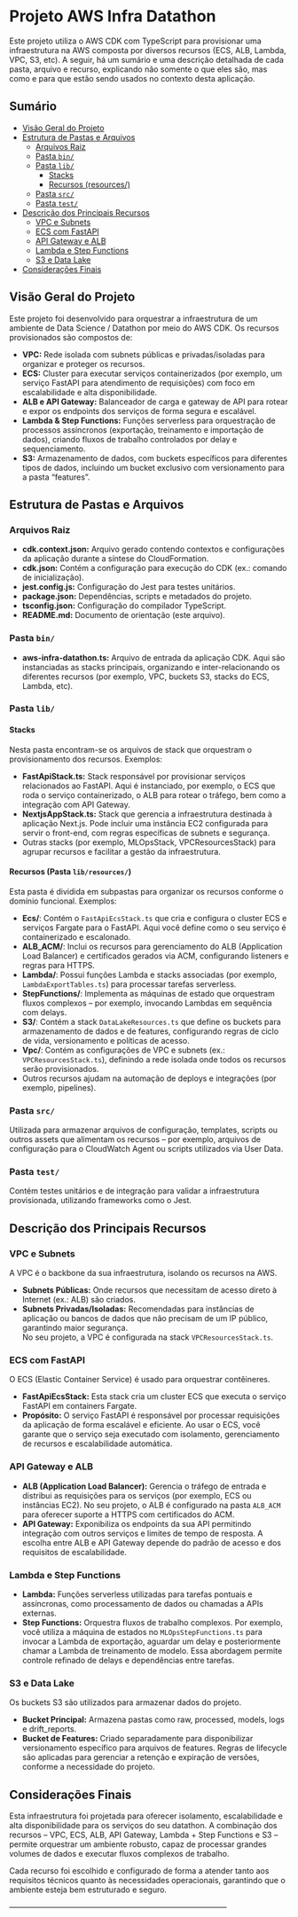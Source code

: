 # Projeto AWS Infra Datathon

Este projeto utiliza o AWS CDK com TypeScript para provisionar uma infraestrutura na AWS composta por diversos recursos (ECS, ALB, Lambda, VPC, S3, etc). A seguir, há um sumário e uma descrição detalhada de cada pasta, arquivo e recurso, explicando não somente o que eles são, mas como e para que estão sendo usados no contexto desta aplicação.

## Sumário

- [Visão Geral do Projeto](#visão-geral-do-projeto)
- [Estrutura de Pastas e Arquivos](#estrutura-de-pastas-e-arquivos)
  - [Arquivos Raiz](#arquivos-raiz)
  - [Pasta `bin/`](#pasta-bin)
  - [Pasta `lib/`](#pasta-lib)
    - [Stacks](#stacks)
    - [Recursos (resources/)](#recursos-resources)
  - [Pasta `src/`](#pasta-src)
  - [Pasta `test/`](#pasta-test)
- [Descrição dos Principais Recursos](#descrição-dos-principais-recursos)
  - [VPC e Subnets](#vpc-e-subnets)
  - [ECS com FastAPI](#ecs-com-fastapi)
  - [API Gateway e ALB](#api-gateway-e-alb)
  - [Lambda e Step Functions](#lambda-e-step-functions)
  - [S3 e Data Lake](#s3-e-data-lake)
- [Considerações Finais](#considerações-finais)

## Visão Geral do Projeto

Este projeto foi desenvolvido para orquestrar a infraestrutura de um ambiente de Data Science / Datathon por meio do AWS CDK. Os recursos provisionados são compostos de:
- **VPC:** Rede isolada com subnets públicas e privadas/isoladas para organizar e proteger os recursos.
- **ECS:** Cluster para executar serviços containerizados (por exemplo, um serviço FastAPI para atendimento de requisições) com foco em escalabilidade e alta disponibilidade.
- **ALB e API Gateway:** Balanceador de carga e gateway de API para rotear e expor os endpoints dos serviços de forma segura e escalável.
- **Lambda & Step Functions:** Funções serverless para orquestração de processos assíncronos (exportação, treinamento e importação de dados), criando fluxos de trabalho controlados por delay e sequenciamento.
- **S3:** Armazenamento de dados, com buckets específicos para diferentes tipos de dados, incluindo um bucket exclusivo com versionamento para a pasta “features”.

## Estrutura de Pastas e Arquivos

### Arquivos Raiz

- **cdk.context.json:** Arquivo gerado contendo contextos e configurações da aplicação durante a síntese do CloudFormation.
- **cdk.json:** Contém a configuração para execução do CDK (ex.: comando de inicialização).
- **jest.config.js:** Configuração do Jest para testes unitários.
- **package.json:** Dependências, scripts e metadados do projeto.
- **tsconfig.json:** Configuração do compilador TypeScript.
- **README.md:** Documento de orientação (este arquivo).

### Pasta `bin/`

- **aws-infra-datathon.ts:** Arquivo de entrada da aplicação CDK. Aqui são instanciadas as stacks principais, organizando e inter-relacionando os diferentes recursos (por exemplo, VPC, buckets S3, stacks do ECS, Lambda, etc).

### Pasta `lib/`

#### Stacks

Nesta pasta encontram-se os arquivos de stack que orquestram o provisionamento dos recursos. Exemplos:
- **FastApiStack.ts:** Stack responsável por provisionar serviços relacionados ao FastAPI. Aqui é instanciado, por exemplo, o ECS que roda o serviço containerizado, o ALB para rotear o tráfego, bem como a integração com API Gateway.
- **NextjsAppStack.ts:** Stack que gerencia a infraestrutura destinada à aplicação Next.js. Pode incluir uma instância EC2 configurada para servir o front-end, com regras específicas de subnets e segurança.
- Outras stacks (por exemplo, MLOpsStack, VPCResourcesStack) para agrupar recursos e facilitar a gestão da infraestrutura.

#### Recursos (Pasta `lib/resources/`)

Esta pasta é dividida em subpastas para organizar os recursos conforme o domínio funcional. Exemplos:
- **Ecs/**: Contém o `FastApiEcsStack.ts` que cria e configura o cluster ECS e serviços Fargate para o FastAPI. Aqui você define como o seu serviço é containerizado e escalonado.
- **ALB_ACM/**: Inclui os recursos para gerenciamento do ALB (Application Load Balancer) e certificados gerados via ACM, configurando listeners e regras para HTTPS.
- **Lambda/**: Possui funções Lambda e stacks associadas (por exemplo, `LambdaExportTables.ts`) para processar tarefas serverless.
- **StepFunctions/**: Implementa as máquinas de estado que orquestram fluxos complexos – por exemplo, invocando Lambdas em sequência com delays.
- **S3/**: Contém a stack `DataLakeResources.ts` que define os buckets para armazenamento de dados e de features, configurando regras de ciclo de vida, versionamento e políticas de acesso.
- **Vpc/**: Contém as configurações de VPC e subnets (ex.: `VPCResourcesStack.ts`), definindo a rede isolada onde todos os recursos serão provisionados.
- Outros recursos ajudam na automação de deploys e integrações (por exemplo, pipelines).

### Pasta `src/`

Utilizada para armazenar arquivos de configuração, templates, scripts ou outros assets que alimentam os recursos – por exemplo, arquivos de configuração para o CloudWatch Agent ou scripts utilizados via User Data.

### Pasta `test/`

Contém testes unitários e de integração para validar a infraestrutura provisionada, utilizando frameworks como o Jest.

## Descrição dos Principais Recursos

### VPC e Subnets

A VPC é o backbone da sua infraestrutura, isolando os recursos na AWS.  
- **Subnets Públicas:** Onde recursos que necessitam de acesso direto à Internet (ex.: ALB) são criados.  
- **Subnets Privadas/Isoladas:** Recomendadas para instâncias de aplicação ou bancos de dados que não precisam de um IP público, garantindo maior segurança.  
No seu projeto, a VPC é configurada na stack `VPCResourcesStack.ts`.

### ECS com FastAPI

O ECS (Elastic Container Service) é usado para orquestrar contêineres.  
- **FastApiEcsStack:** Esta stack cria um cluster ECS que executa o serviço FastAPI em containers Fargate.  
- **Propósito:** O serviço FastAPI é responsável por processar requisições da aplicação de forma escalável e eficiente. Ao usar o ECS, você garante que o serviço seja executado com isolamento, gerenciamento de recursos e escalabilidade automática.

### API Gateway e ALB

- **ALB (Application Load Balancer):** Gerencia o tráfego de entrada e distribui as requisições para os serviços (por exemplo, ECS ou instâncias EC2). No seu projeto, o ALB é configurado na pasta `ALB_ACM` para oferecer suporte a HTTPS com certificados do ACM.  
- **API Gateway:** Exponibiliza os endpoints da sua API permitindo integração com outros serviços e limites de tempo de resposta. A escolha entre ALB e API Gateway depende do padrão de acesso e dos requisitos de escalabilidade.

### Lambda e Step Functions

- **Lambda:** Funções serverless utilizadas para tarefas pontuais e assíncronas, como processamento de dados ou chamadas a APIs externas.  
- **Step Functions:** Orquestra fluxos de trabalho complexos. Por exemplo, você utiliza a máquina de estados no `MLOpsStepFunctions.ts` para invocar a Lambda de exportação, aguardar um delay e posteriormente chamar a Lambda de treinamento de modelo. Essa abordagem permite controle refinado de delays e dependências entre tarefas.

### S3 e Data Lake

Os buckets S3 são utilizados para armazenar dados do projeto.  
- **Bucket Principal:** Armazena pastas como raw, processed, models, logs e drift_reports.  
- **Bucket de Features:** Criado separadamente para disponibilizar versionamento específico para arquivos de features. Regras de lifecycle são aplicadas para gerenciar a retenção e expiração de versões, conforme a necessidade do projeto.

## Considerações Finais

Esta infraestrutura foi projetada para oferecer isolamento, escalabilidade e alta disponibilidade para os serviços do seu datathon. A combinação dos recursos – VPC, ECS, ALB, API Gateway, Lambda + Step Functions e S3 – permite orquestrar um ambiente robusto, capaz de processar grandes volumes de dados e executar fluxos complexos de trabalho.

Cada recurso foi escolhido e configurado de forma a atender tanto aos requisitos técnicos quanto às necessidades operacionais, garantindo que o ambiente esteja bem estruturado e seguro.

————————————————————————————  